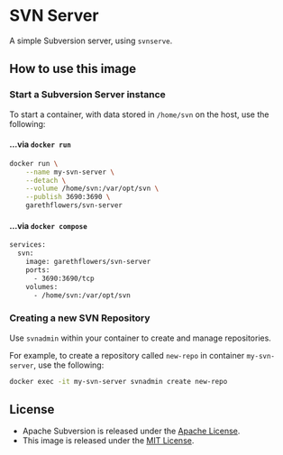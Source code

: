# SVN Server

A simple Subversion server, using `svnserve`.

## How to use this image

### Start a Subversion Server instance

To start a container, with data stored in `/home/svn` on the host, use the
following:

#### ...via `docker run`

```sh
docker run \
    --name my-svn-server \
    --detach \
    --volume /home/svn:/var/opt/svn \
    --publish 3690:3690 \
    garethflowers/svn-server
```

#### ...via `docker compose`

```sh
services:
  svn:
    image: garethflowers/svn-server
    ports:
      - 3690:3690/tcp
    volumes:
      - /home/svn:/var/opt/svn
```

### Creating a new SVN Repository

Use `svnadmin` within your container to create and manage repositories.

For example, to create a repository called `new-repo` in container
`my-svn-server`, use the following:

```sh
docker exec -it my-svn-server svnadmin create new-repo
```

## License

-   Apache Subversion is released under the
    [Apache License](https://www.apache.org/licenses/LICENSE-2.0).
-   This image is released under the
    [MIT License](https://raw.githubusercontent.com/garethflowers/docker-svn-server/master/LICENSE).
